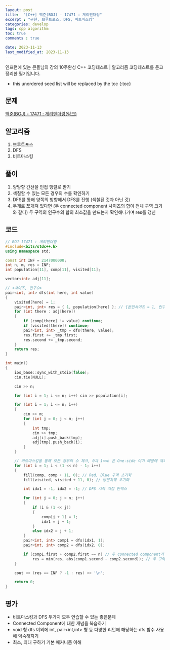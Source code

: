 ```yaml
---
layout: post
title:  "[C++] 백준(BOJ) - 17471 : 게리멘더링"
excerpt : "구현, 브루트포스, DFS, 비트마스킹"
categories: develop
tags: cpp algorithm
toc: true
comments : true

date: 2023-11-13
last_modified_at: 2023-11-13
---
```

> <span style="font-size: 80%">
인프런에 있는 큰돌님의 강의 10주완성 C++ 코딩테스트 | 알고리즘 코딩테스트를 듣고 정리한 필기입니다.</span>

<!--more-->

* this unordered seed list will be replaced by the toc
{:toc}

## 문제 

[백준(BOJ) - 17471 : 게리멘더링(링크)](https://www.acmicpc.net/problem/17471)

## 알고리즘
  1. 브루트포스
  2. DFS
  3. 비트마스킹

## 풀이
  1. 양방향 간선을 인접 행렬로 받기
  2. 색칠할 수 있는 모든 경우의 수를 확인하기
  3. DFS를 통해 양쪽의 방향에서 DFS를 진행 (색칠된 것과 아닌 것)
  4. 두개로 쪼개져 있다면 (두 connected component 사이즈의 합이 전체 구역 크기와 같다) 두 구역의 인구수의 합의 최소값을 만드는지 확인해나가며 res를 갱신
  
## 코드  
```cpp
// BOJ-17471 : 게리멘더링
#include<bits/stdc++.h>
using namespace std;

const int INF = 2147000000;
int n, m, res = INF;
int population[11], comp[11], visited[11];

vector<int> adj[11];

// <사이즈, 인구수>
pair<int, int> dfs(int here, int value)
{
	visited[here] = 1;
	pair<int, int> res = { 1, population[here] }; // {본인사이즈 = 1, 인구수}
	for (int there : adj[here])
	{
		if (comp[there] != value) continue;
		if (visited[there]) continue;
		pair<int, int> _tmp = dfs(there, value);
		res.first += _tmp.first;
		res.second += _tmp.second;
	}
	return res;
}

int main()
{
	ios_base::sync_with_stdio(false);
	cin.tie(NULL);

	cin >> n;

	for (int i = 1; i <= n; i++) cin >> population[i];

	for (int i = 1; i <= n; i++)
	{
		cin >> m;
		for (int j = 0; j < m; j++)
		{
			int tmp;
			cin >> tmp;
			adj[i].push_back(tmp);
			adj[tmp].push_back(i);
		}
	}

	// 비트마스킹을 통해 모든 경우의 수 체크, 0과 1<<n 은 One-side 이기 때문에 제외
	for (int i = 1; i < (1 << n) - 1; i++)
	{
		fill(comp, comp + 11, 0); // Red, Blue 구역 초기화
		fill(visited, visited + 11, 0); // 방문지역 초기화

		int idx1 = -1, idx2 = -1; // DFS 시작 지점 인덱스

		for (int j = 0; j < n; j++)
		{
			if (i & (1 << j))
			{
				comp[j + 1] = 1;
				idx1 = j + 1;
			}
			else idx2 = j + 1;
		}
		pair<int, int> comp1 = dfs(idx1, 1);
		pair<int, int> comp2 = dfs(idx2, 0);

		if (comp1.first + comp2.first == n) // 두 connected component가 정확히 두개로 쪼개져 있다면 
			res = min(res, abs(comp1.second - comp2.second)); // 두 구역의 인구수 차를 최소값을 만드는 값을 구한다
	}

	cout << (res == INF ? -1 : res) << '\n';

	return 0;
}
```

## 평가  
* 비트마스킹과 DFS 두가지 모두 연습할 수 있는 좋은문제
* Connected Component에 대한 개념을 복습하기
* void 형 dfs 이외에 int, pair<int,int> 형 등 다양한 리턴에 해당하는 dfs 함수 사용에 익숙해지기
* 최소, 최대 구하기 기본 매커니즘 이해
